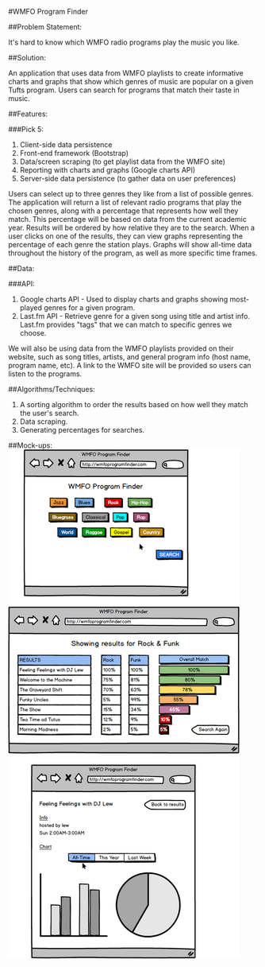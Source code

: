 #WMFO Program Finder


##Problem Statement:

It's hard to know which WMFO radio programs play the music you like.  

##Solution:

An application that uses data from WMFO playlists to create informative charts and graphs that show which genres of music are popular on a given Tufts program.  Users can search for programs that match their taste in music.     

##Features:

###Pick 5: 
1. Client-side data persistence 
2. Front-end framework (Bootstrap)
3. Data/screen scraping (to get playlist data from the WMFO site)
4. Reporting with charts and graphs (Google charts API)
5. Server-side data persistence (to gather data on user preferences)

Users can select up to three genres they like from a list of possible genres.  The application will return a list of relevant radio programs that play the chosen genres, along with a percentage that represents how well they match. This percentage will be based on data from the current academic year. Results will be ordered by how relative they are to the search.  When a user clicks on one of the results, they can view graphs representing the percentage of each genre the station plays.  Graphs will show all-time data throughout the history of the program, as well as more specific time frames.   

##Data:

###API:
1. Google charts API - Used to display charts and graphs showing most-played genres for a given program.
2. Last.fm API - Retrieve genre for a given song using title and artist info.  Last.fm provides "tags" that we can match to specific genres we choose.   

We will also be using data from the WMFO playlists provided on their website, such as song titles, artists, and general program info (host name, program name, etc). A link to the WMFO site will be provided so users can listen to the programs. 

##Algorithms/Techniques: 
1. A sorting algorithm to order the results based on how well they match the user's search. 
2. Data scraping.
3. Generating percentages for searches.  

##Mock-ups:
![Mockups](Mockup1.png)
